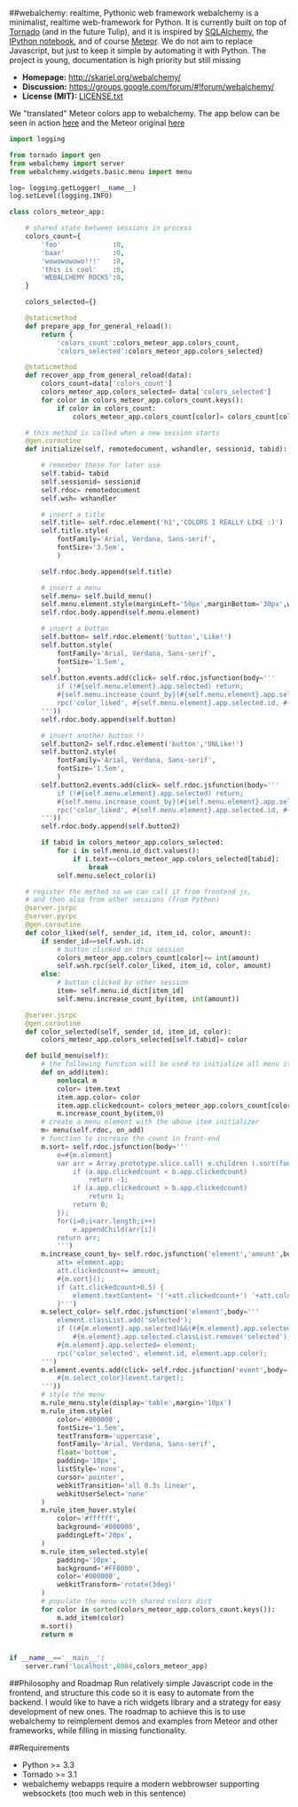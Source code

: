 ##webalchemy: realtime, Pythonic web framework
webalchemy is a minimalist, realtime web-framework for Python. It is currently built on top of [Tornado](http://www.tornadoweb.org/en/stable/) (and in the future Tulip), and it is inspired by [SQLAlchemy](http://www.sqlalchemy.org/), the [IPython notebook](http://ipython.org/), and of course [Meteor](http://www.meteor.com/). We do not aim to replace Javascript, but just to keep it simple by automating it with Python. The project is young, documentation is high priority but still missing

- **Homepage:** <http://skariel.org/webalchemy/>
- **Discussion:** <https://groups.google.com/forum/#!forum/webalchemy/>
- **License (MIT):** [LICENSE.txt](LICENSE.txt)

We "translated" Meteor colors app to webalchemy. The app below can be seen in action [here](https://vimeo.com/74150054) and the Meteor original [here](http://www.meteor.com/screencast)
```python
import logging

from tornado import gen
from webalchemy import server
from webalchemy.widgets.basic.menu import menu

log= logging.getLogger(__name__)
log.setLevel(logging.INFO)

class colors_meteor_app:    

    # shared state between sessions in process
    colors_count={
        'foo'             :0,
        'baar'            :0,
        'wowowowowo!!!'   :0,
        'this is cool'    :0,
        'WEBALCHEMY ROCKS':0,
    }

    colors_selected={}

    @staticmethod
    def prepare_app_for_general_reload():
        return {
            'colors_count':colors_meteor_app.colors_count,
            'colors_selected':colors_meteor_app.colors_selected}

    @staticmethod
    def recover_app_from_general_reload(data):
        colors_count=data['colors_count']
        colors_meteor_app.colors_selected= data['colors_selected']
        for color in colors_meteor_app.colors_count.keys():
            if color in colors_count:
                colors_meteor_app.colors_count[color]= colors_count[color]

    # this method is called when a new session starts
    @gen.coroutine
    def initialize(self, remotedocument, wshandler, sessionid, tabid):

        # remember these for later use
        self.tabid= tabid
        self.sessionid= sessionid
        self.rdoc= remotedocument
        self.wsh= wshandler

        # insert a title
        self.title= self.rdoc.element('h1','COLORS I REALLY LIKE :)')
        self.title.style(
            fontFamily='Arial, Verdana, Sans-serif',
            fontSize='3.5em',
            )

        self.rdoc.body.append(self.title)

        # insert a menu
        self.menu= self.build_menu()
        self.menu.element.style(marginLeft='50px',marginBottom='30px',width='400px',borderWidth='2')
        self.rdoc.body.append(self.menu.element)

        # insert a button
        self.button= self.rdoc.element('button','Like!')
        self.button.style(
            fontFamily='Arial, Verdana, Sans-serif',
            fontSize='1.5em',
            )
        self.button.events.add(click= self.rdoc.jsfunction(body='''
            if (!#{self.menu.element}.app.selected) return;
            #{self.menu.increase_count_by}(#{self.menu.element}.app.selected,1);
            rpc('color_liked', #{self.menu.element}.app.selected.id, #{self.menu.element}.app.selected.app.color, 1);
        '''))        
        self.rdoc.body.append(self.button)

        # insert another button !!
        self.button2= self.rdoc.element('button','UNLike!')
        self.button2.style(
            fontFamily='Arial, Verdana, Sans-serif',
            fontSize='1.5em',
            )
        self.button2.events.add(click= self.rdoc.jsfunction(body='''
            if (!#{self.menu.element}.app.selected) return;
            #{self.menu.increase_count_by}(#{self.menu.element}.app.selected,-1);
            rpc('color_liked', #{self.menu.element}.app.selected.id, #{self.menu.element}.app.selected.app.color, -1);
        '''))        
        self.rdoc.body.append(self.button2)

        if tabid in colors_meteor_app.colors_selected:
            for i in self.menu.id_dict.values():
                if i.text==colors_meteor_app.colors_selected[tabid]:
                    break
            self.menu.select_color(i)

    # register the method so we can call it from frontend js,
    # and then also from other sessions (from Python)
    @server.jsrpc
    @server.pyrpc
    @gen.coroutine
    def color_liked(self, sender_id, item_id, color, amount):
        if sender_id==self.wsh.id:
            # button clicked on this session
            colors_meteor_app.colors_count[color]+= int(amount)
            self.wsh.rpc(self.color_liked, item_id, color, amount)
        else:
            # button clicked by other session
            item= self.menu.id_dict[item_id]
            self.menu.increase_count_by(item, int(amount))

    @server.jsrpc
    @gen.coroutine
    def color_selected(self, sender_id, item_id, color):
        colors_meteor_app.colors_selected[self.tabid]= color

    def build_menu(self):
        # the following function will be used to initialize all menu items
        def on_add(item):
            nonlocal m
            color= item.text
            item.app.color= color
            item.app.clickedcount= colors_meteor_app.colors_count[color]
            m.increase_count_by(item,0)
        # create a menu element with the above item initializer
        m= menu(self.rdoc, on_add)
        # function to increase the count in front-end
        m.sort= self.rdoc.jsfunction(body='''
            e=#{m.element}
            var arr = Array.prototype.slice.call( e.children ).sort(function (a,b) {
                if (a.app.clickedcount < b.app.clickedcount)
                    return -1;
                if (a.app.clickedcount > b.app.clickedcount)
                    return 1;
                return 0;                
            });
            for(i=0;i<arr.length;i++)
                e.appendChild(arr[i])
            return arr;
            ''')
        m.increase_count_by= self.rdoc.jsfunction('element','amount',body='''
            att= element.app;
            att.clickedcount+= amount;
            #{m.sort}();
            if (att.clickedcount>0.5) {
                element.textContent= '('+att.clickedcount+') '+att.color;
            }''')
        m.select_color= self.rdoc.jsfunction('element',body='''
            element.classList.add('selected');
            if ((#{m.element}.app.selected)&&(#{m.element}.app.selected!=element))
                #{m.element}.app.selected.classList.remove('selected');
            #{m.element}.app.selected= element;
            rpc('color_selected', element.id, element.app.color);
        ''')
        m.element.events.add(click= self.rdoc.jsfunction('event',body='''
            #{m.select_color}(event.target);
        '''))
        # style the menu
        m.rule_menu.style(display='table',margin='10px')
        m.rule_item.style(
            color='#000000',
            fontSize='1.5em',
            textTransform='uppercase',
            fontFamily='Arial, Verdana, Sans-serif',
            float='bottom',
            padding='10px',
            listStyle='none',
            cursor='pointer',
            webkitTransition='all 0.3s linear',
            webkitUserSelect='none'
        )
        m.rule_item_hover.style(
            color='#ffffff',
            background='#000000',
            paddingLeft='20px',
        )
        m.rule_item_selected.style(
            padding='10px',
            background='#FF0000',
            color='#000000',
            webkitTransform='rotate(3deg)'
        )
        # populate the menu with shared colors dict
        for color in sorted(colors_meteor_app.colors_count.keys()):
            m.add_item(color)
        m.sort()
        return m


if __name__=='__main__':
    server.run('localhost',8084,colors_meteor_app)
```
##Philosophy and Roadmap
Run relatively simple Javascript code in the frontend, and structure this code so it is easy to automate from the backend. I would like to have a rich widgets library and a strategy for easy development of new ones. The roadmap to achieve this is to use webalchemy to reimplement demos and examples from Meteor and other frameworks, while filling in missing functionality.

##Requirements
* Python >= 3.3
* Tornado >= 3.1
* webalchemy webapps require a modern webbrowser supporting websockets (too much web in this sentence)
